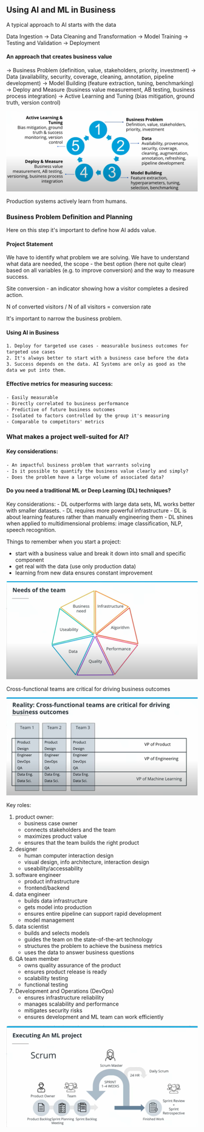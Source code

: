 ## Using AI and ML in Business

A typical approach to AI starts with the data

Data Ingestion -> Data Cleaning and Transformation -> Model Training -> Testing and Validation -> Deployment

#### An approach that creates business value 

-> Business Problem (definition, value, stakeholders, priority, investment) 
-> Data (availability, security, coverage, cleaning, annotation, pipeline development) 
-> Model Building (feature extraction, tuning, benchmarking) 
-> Deploy and Measure (business value measurement, AB testing, business process integration) 
-> Active Learning and Tuning (bias mitigation, ground truth, version control)

![](./pics/pic4.png)

Production systems actively learn from humans. 

### Business Problem Definition and Planning

Here on this step it's important to define how AI adds value.


#### Project Statement 

We have to identify what problem we are solving.
We have to understand what data are needed, the scope - the best option (here not quite clear) based on all variables (e.g. to improve conversion) and the way to measure success. 

Site conversion - an indicator showing how a visitor completes a desired action. 

N of converted visitors / N of all visitors = conversion rate

It's important to narrow the business problem. 


#### Using AI in Business

	1. Deploy for targeted use cases - measurable business outcomes for targeted use cases
	2. It's always better to start with a business case before the data
	3. Success depends on the data. AI Systems are only as good as the data we put into them.


#### Effective metrics for measuring success:
	- Easily measurable
	- Directly correlated to business performance
	- Predictive of future business outcomes
	- Isolated to factors controlled by the group it's measuring
	- Comparable to competitors' metrics
	
### What makes a project well-suited for AI?

#### Key considerations:
	- An impactful business problem that warrants solving
	- Is it possible to quantify the business value clearly and simply?
	- Does the problem have a large volume of associated data?


#### Do you need a traditional ML or Deep Learning (DL) techniques?

Key considerations:
	- DL outperforms with large data sets, ML works better with smaller datasets.
	- DL requires more powerful infrastructure
	- DL is about learning features rather than manually engineering them
	- DL shines when applied to multidimensional problems: image classification, NLP, speech recognition.

Things to remember when you start a project:
- start with a business value and break it down into small and specific component
- get real with the data (use only production data)
- learning from new data ensures constant improvement

![](./pics/pic1.png)

Cross-functional teams are critical for driving business outcomes


![](./pics/pic2.png)

Key roles:
1. product owner:
	- business case owner
	- connects stakeholders and the team
	- maximizes product value
	- ensures that the team builds the right product
2. designer
	- human computer interaction design
	- visual design, info architecture, interaction design
	- useability/accessability
3. software engineer
	- product infrastructure
	- frontend/backend
4. data engineer
	- builds data infrastructure
	- gets model into production
	- ensures entire pipeline can support rapid development
	- model management
5. data scientist
	- builds and selects models
	- guides the team on the state-of-the-art technology
	- structures the problem to achieve the business metrics
	- uses the data to answer business questions
6. QA team member
	- owns quality assurance of the product
	- ensures product release is ready
	- scalability testing
	- functional testing
7. Development and Operations (DevOps)
	- ensures infrastructure reliability
	- manages scalability and performance
	- mitigates security risks
	- ensures development and ML team can work efficiently

![](./pics/pic3.png)

